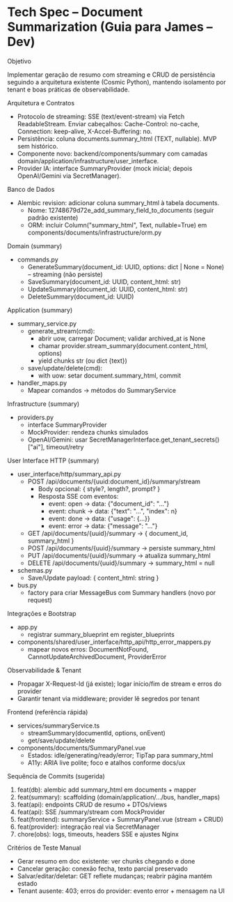 # Tech Spec – Document Summarization (Guia para James – Dev)

Objetivo

Implementar geração de resumo com streaming e CRUD de persistência seguindo a arquitetura existente (Cosmic Python), mantendo isolamento por tenant e boas práticas de observabilidade.

Arquitetura e Contratos

- Protocolo de streaming: SSE (text/event-stream) via Fetch ReadableStream. Enviar cabeçalhos: Cache-Control: no-cache, Connection: keep-alive, X-Accel-Buffering: no.
- Persistência: coluna documents.summary_html (TEXT, nullable). MVP sem histórico.
- Componente novo: backend/components/summary com camadas domain/application/infrastructure/user_interface.
- Provider IA: interface SummaryProvider (mock inicial; depois OpenAI/Gemini via SecretManager).

Banco de Dados

- Alembic revision: adicionar coluna summary_html à tabela documents.
  - Nome: 12748679d72e_add_summary_field_to_documents (seguir padrão existente)
  - ORM: incluir Column("summary_html", Text, nullable=True) em components/documents/infrastructure/orm.py

Domain (summary)

- commands.py
  - GenerateSummary(document_id: UUID, options: dict | None = None) – streaming (não persiste)
  - SaveSummary(document_id: UUID, content_html: str)
  - UpdateSummary(document_id: UUID, content_html: str)
  - DeleteSummary(document_id: UUID)

Application (summary)

- summary_service.py
  - generate_stream(cmd):
    - abrir uow, carregar Document; validar archived_at is None
    - chamar provider.stream_summary(document.content_html, options)
    - yield chunks str (ou dict {text})
  - save/update/delete(cmd):
    - with uow: setar document.summary_html, commit
- handler_maps.py
  - Mapear comandos → métodos do SummaryService

Infrastructure (summary)

- providers.py
  - interface SummaryProvider
  - MockProvider: rendeza chunks simulados
  - OpenAI/Gemini: usar SecretManagerInterface.get_tenant_secrets()["ai"], timeout/retry

User Interface HTTP (summary)

- user_interface/http/summary_api.py
  - POST /api/documents/{uuid:document_id}/summary/stream
    - Body opcional: { style?, length?, prompt? }
    - Resposta SSE com eventos:
      - event: open → data: {"document_id": "..."}
      - event: chunk → data: {"text": "...", "index": n}
      - event: done → data: {"usage": {...}}
      - event: error → data: {"message": "..."}
  - GET /api/documents/{uuid}/summary → { document_id, summary_html }
  - POST /api/documents/{uuid}/summary → persiste summary_html
  - PUT /api/documents/{uuid}/summary → atualiza summary_html
  - DELETE /api/documents/{uuid}/summary → summary_html = null
- schemas.py
  - Save/Update payload: { content_html: string }
- bus.py
  - factory para criar MessageBus com Summary handlers (novo por request)

Integrações e Bootstrap

- app.py
  - registrar summary_blueprint em register_blueprints
- components/shared/user_interface/http_api/http_error_mappers.py
  - mapear novos erros: DocumentNotFound, CannotUpdateArchivedDocument, ProviderError

Observabilidade & Tenant

- Propagar X-Request-Id (já existe); logar início/fim de stream e erros do provider
- Garantir tenant via middleware; provider lê segredos por tenant

Frontend (referência rápida)

- services/summaryService.ts
  - streamSummary(documentId, options, onEvent)
  - get/save/update/delete
- components/documents/SummaryPanel.vue
  - Estados: idle/generating/ready/error; TipTap para summary_html
  - A11y: ARIA live polite; foco e atalhos conforme docs/ux

Sequência de Commits (sugerida)

1. feat(db): alembic add summary_html em documents + mapper
2. feat(summary): scaffolding (domain/application/.../bus, handler_maps)
3. feat(api): endpoints CRUD de resumo + DTOs/views
4. feat(api): SSE /summary/stream com MockProvider
5. feat(frontend): summaryService + SummaryPanel.vue (stream + CRUD)
6. feat(provider): integração real via SecretManager
7. chore(obs): logs, timeouts, headers SSE e ajustes Nginx

Critérios de Teste Manual

- Gerar resumo em doc existente: ver chunks chegando e done
- Cancelar geração: conexão fecha, texto parcial preservado
- Salvar/editar/deletar: GET reflete mudanças; reabrir página mantém estado
- Tenant ausente: 403; erros do provider: evento error + mensagem na UI
